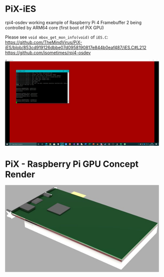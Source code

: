 # PiX-iES
rpi4-osdev working example of Raspberry Pi 4 Framebuffer 2 being controlled by ARM64 core (first boot of PiX GPU)

Please see `void mbox_get_mon_info(void)` of `iES.C`: https://github.com/TheMindVirus/PiX-iES/blob/853cd919126dbbe07d0958190817e844b0eaf487/iES.C#L212
https://github.com/isometimes/rpi4-osdev

![alt text](https://github.com/TheMindVirus/PiX-iES/blob/main/SCREENSHOTS/second-monitor.png)

# PiX - Raspberry Pi GPU Concept Render
![alt text](https://github.com/TheMindVirus/PiX-iES/blob/main/SCREENSHOTS/RPiCard.jpg)
